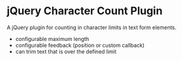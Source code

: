 jQuery Character Count Plugin
=============================
A jQuery plugin for counting in character limits in text form elements.

* configurable maximum length
* configurable feedback (position or custom callback)
* can trim text that is over the defined limit
